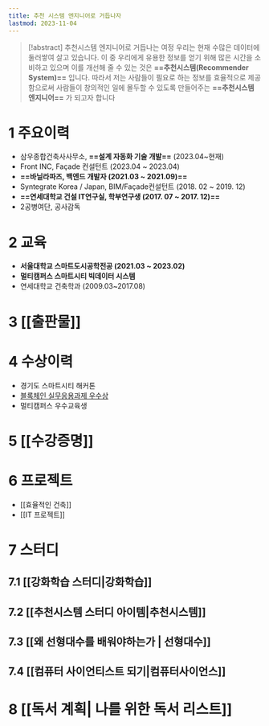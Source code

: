 ```yaml
---
title: 추천 시스템 엔지니어로 거듭나자
lastmod: 2023-11-04
---
```

> [!abstract] 추천시스템 엔지니어로 거듭나는 여정
> 우리는 현재 수많은 데이터에 둘러쌓여 살고 있습니다. 이 중 우리에게 유용한 정보를 얻기 위해 많은 시간을 소비하고 있으며 이를 개선해 줄 수 있는 것은 **==추천시스템(Recommender System)==** 입니다. 
> 따라서 저는 사람들이 필요로 하는 정보를 효율적으로 제공함으로써 사람들이 창의적인 일에 몰두할 수 있도록 만들어주는 **==추천시스템 엔지니어==** 가 되고자 합니다
	
# 1 주요이력
- 삼우종합건축사사무소, **==설계 자동화 기술 개발==** (2023.04~현재)
- Front INC, Façade 컨설턴트 (2023.04 ~ 2023.04)
- **==바닐라파즈, 백엔드 개발자 (2021.03 ~ 2021.09)==**
- Syntegrate Korea / Japan, BIM/Façade컨설턴트 (2018. 02 ~ 2019. 12)
- **==연세대학교 건설 IT연구실, 학부연구생 (2017. 07 ~ 2017. 12)==**
- 2공병여단, 공사감독
# 2 교육
- **서울대학교 스마트도시공학전공 (2021.03 ~ 2023.02)**
- **멀티캠퍼스 스마트시티 빅데이터 시스템**
- 연세대학교 건축학과 (2009.03~2017.08)

# 3 [[출판물]]

# 4 수상이력
- 경기도 스마트시티 해커톤
- [블록체인 실무응용과제 우수상](https://github.com/SNU-Blockchain-2021-Fall-Group-H)
- 멀티캠퍼스 우수교육생
# 5 [[수강증명]]

# 6 프로젝트
- [[효율적인 건축]]
- [[IT 프로젝트]]
# 7 스터디

## 7.1 [[강화학습 스터디|강화학습]]

## 7.2 [[추천시스템 스터디 아이템|추천시스템]]

## 7.3 [[왜 선형대수를 배워야하는가 | 선형대수]]

## 7.4 [[컴퓨터 사이언티스트 되기|컴퓨터사이언스]]

# 8 [[독서 계획| 나를 위한 독서 리스트]]